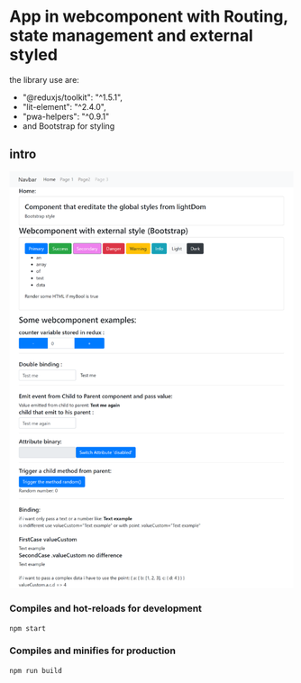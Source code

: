 # App in webcomponent with Routing, state management and external styled
the library use are:
*   "@reduxjs/toolkit": "^1.5.1",
*   "lit-element": "^2.4.0",
*   "pwa-helpers": "^0.9.1"
*    and Bootstrap for styling
## intro
![screen](https://github.com/ianes1978/webcomponent-app-starter/blob/master/images/screenshot3.png)




### Compiles and hot-reloads for development
```
npm start
```

### Compiles and minifies for production
```
npm run build
```

